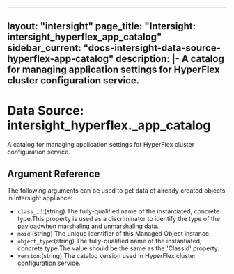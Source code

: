 
---
layout: "intersight"
page_title: "Intersight: intersight_hyperflex_app_catalog"
sidebar_current: "docs-intersight-data-source-hyperflex-app-catalog"
description: |-
A catalog for managing application settings for HyperFlex cluster configuration service.
---

# Data Source: intersight_hyperflex._app_catalog
A catalog for managing application settings for HyperFlex cluster configuration service.
## Argument Reference
The following arguments can be used to get data of already created objects in Intersight appliance:
* `class_id`:(string) The fully-qualified name of the instantiated, concrete type.This property is used as a discriminator to identify the type of the payloadwhen marshaling and unmarshaling data. 
* `moid`:(string) The unique identifier of this Managed Object instance. 
* `object_type`:(string) The fully-qualified name of the instantiated, concrete type.The value should be the same as the 'ClassId' property. 
* `version`:(string) The catalog version used in HyperFlex cluster configuration service. 
